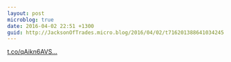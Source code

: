 ```yaml
---
layout: post
microblog: true
date: 2016-04-02 22:51 +1300
guid: http://JacksonOfTrades.micro.blog/2016/04/02/t716201388641034245.html
---
```

[t.co/qAikn6AVS...](https://t.co/qAikn6AVSO)
